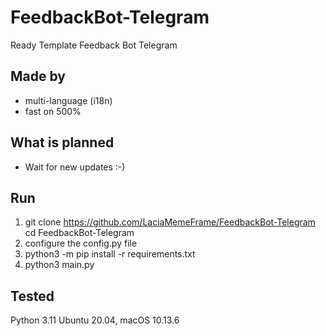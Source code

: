 # FeedbackBot-Telegram
 Ready Template Feedback Bot Telegram
## Made by
- multi-language (i18n)
- fast on 500%

## What is planned
- Wait for new updates :-)

## Run
1. git clone https://github.com/LaciaMemeFrame/FeedbackBot-Telegram cd FeedbackBot-Telegram
2. configure the config.py file
3. python3 -m pip install -r requirements.txt
4. python3 main.py

## Tested
Python 3.11
Ubuntu 20.04, macOS 10.13.6